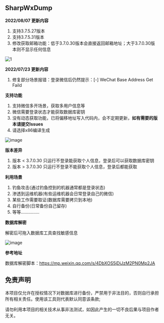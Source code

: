 ## SharpWxDump

**2022/08/07 更新内容**

1. 支持3.7.5.27版本
2. 支持3.7.5.31版本
3. 修改获取邮箱功能：低于3.7.0.30版本会直接返回邮箱地址；大于3.7.0.30版本则不显示任何信息

![1](https://user-images.githubusercontent.com/33925462/183289054-05321b52-67b3-4349-98eb-74584e579579.jpg)

**2022/07/23 更新内容**

1. 修复部分场景报错：登录微信后仍然提示：[-] WeChat Base Address Get Faild

**支持功能**
1. 支持微信多开场景，获取多用户信息等
2. 微信需要登录状态才能获取数据库密钥
3. 没有动态获取功能，已将偏移地址写入代码内，会不定期更新，**如有需要的版本请提交Issues**
4. 请选择x86编译生成

![image](https://user-images.githubusercontent.com/33925462/179410099-c0f52c1c-b552-4a51-9822-7440b097bca4.png)

**版本差异**
1. 版本 < 3.7.0.30 只运行不登录能获取个人信息，登录后可以获取数据库密钥
2. 版本 > 3.7.0.30 只运行不登录不能获取个人信息，登录后都能获取

**利用场景**
1. 钓鱼攻击(通过钓鱼控到的机器通常都是登录状态)
2. 渗透到运维机器(有些运维机器会日常登录自己的微信)
3. 某些工作需要取证(数据库需要拷贝到本地)
4. 自行备份(日常备份自己留存)
5. 等等...............

**数据库解密**

解密后可拖入数据库工具查找敏感信息

![image](https://user-images.githubusercontent.com/33925462/179410883-10deefb3-793d-4e15-8475-a74954fafe19.png)

**参考地址**

数据库解密脚本：https://mp.weixin.qq.com/s/4DbXOS5jDjJzM2PN0Mp2JA

## 免责声明
本项目仅允许在授权情况下对数据库进行备份，严禁用于非法目的，否则自行承担所有相关责任。使用该工具则代表默认同意该条款;

请勿利用本项目的相关技术从事非法测试，如因此产生的一切不良后果与项目作者无关。
